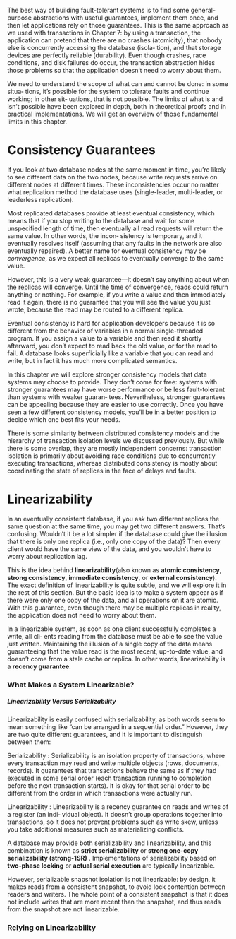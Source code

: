 The best way of building fault-tolerant systems is to find some general-purpose abstractions with useful guarantees, implement them once, and then let applications rely on those guarantees. This is the same approach as we used with transactions in Chapter 7: by using a transaction, the application can pretend that there are no crashes (atomicity), that nobody else is concurrently accessing the database (isola‐ tion), and that storage devices are perfectly reliable (durability). Even though crashes, race conditions, and disk failures do occur, the transaction abstraction hides those problems so that the application doesn’t need to worry about them.

We need to understand the scope of what can and cannot be done: in some situa‐ tions, it’s possible for the system to tolerate faults and continue working; in other sit‐ uations, that is not possible. The limits of what is and isn’t possible have been explored in depth, both in theoretical proofs and in practical implementations. We will get an overview of those fundamental limits in this chapter.

# Consistency Guarantees

If you look at two database nodes at the same moment in time, you’re likely to see different data on the two nodes, because write requests arrive on different nodes at different times. These inconsistencies occur no matter what replication method the database uses (single-leader, multi-leader, or leaderless replication).

Most replicated databases provide at least eventual consistency, which means that if you stop writing to the database and wait for some unspecified length of time, then eventually all read requests will return the same value. In other words, the incon‐ sistency is temporary, and it eventually resolves itself (assuming that any faults in the network are also eventually repaired). A better name for eventual consistency may be _convergence_, as we expect all replicas to eventually converge to the same value.

However, this is a very weak guarantee—it doesn’t say anything about when the replicas will converge. Until the time of convergence, reads could return anything or nothing. For example, if you write a value and then immediately read it again, there is no guarantee that you will see the value you just wrote, because the read may be routed to a different replica.

Eventual consistency is hard for application developers because it is so different from the behavior of variables in a normal single-threaded program. If you assign a value to a variable and then read it shortly afterward, you don’t expect to read back the old value, or for the read to fail. A database looks superficially like a variable that you can read and write, but in fact it has much more complicated semantics.

In this chapter we will explore stronger consistency models that data systems may choose to provide. They don’t come for free: systems with stronger guarantees may have worse performance or be less fault-tolerant than systems with weaker guaran‐ tees. Nevertheless, stronger guarantees can be appealing because they are easier to use correctly. Once you have seen a few different consistency models, you’ll be in a better position to decide which one best fits your needs.

There is some similarity between distributed consistency models and the hierarchy of transaction isolation levels we discussed previously. But while there is some overlap, they are mostly independent concerns: transaction isolation is primarily about avoiding race conditions due to concurrently executing transactions, whereas distributed consistency is mostly about coordinating the state of replicas in the face of delays and faults.

# Linearizability

In an eventually consistent database, if you ask two different replicas the same question at the same time, you may get two different answers. That’s confusing. Wouldn’t it be a lot simpler if the database could give the illusion that there is only one replica (i.e., only one copy of the data)? Then every client would have the same view of the data, and you wouldn’t have to worry about replication lag.

This is the idea behind __linearizability__(also known as __atomic consistency__, __strong consistency__, __immediate consistency__, or __external consistency__). The exact definition of linearizability is quite subtle, and we will explore it in the rest of this section. But the basic idea is to make a system appear as if there were only one copy of the data, and all operations on it are atomic. With this guarantee, even though there may be multiple replicas in reality, the application does not need to worry about them.

In a linearizable system, as soon as one client successfully completes a write, all cli‐ ents reading from the database must be able to see the value just written. Maintaining the illusion of a single copy of the data means guaranteeing that the value read is the most recent, up-to-date value, and doesn’t come from a stale cache or replica. In other words, linearizability is a __recency guarantee__.

### What Makes a System Linearizable?

##### Linearizability Versus Serializability

Linearizability is easily confused with serializability, as both words seem to mean something like “can be arranged in a sequential order.” However, they are two quite different guarantees, and it is important to distinguish between them:

Serializability : Serializability is an isolation property of transactions, where every transaction may read and write multiple objects (rows, documents, records). It guarantees that transactions behave the same as if they had executed in some serial order (each transaction running to completion before the next transaction starts). It is okay for that serial order to be different from the order in which transactions were actually run.

Linearizability : Linearizability is a recency guarantee on reads and writes of a register (an indi‐ vidual object). It doesn’t group operations together into transactions, so it does not prevent problems such as write skew, unless you take additional measures such as materializing conflicts.

A database may provide both serializability and linearizability, and this combination is known as __strict serializability__ or __strong one-copy serializability (strong-1SR)__ . Implementations of serializability based on __two-phase locking__ or __actual serial execution__  are typically linearizable.


However, serializable snapshot isolation is not linearizable: by design, it makes reads from a consistent snapshot, to avoid lock contention between readers and writers. The whole point of a consistent snapshot is that it does not include writes that are more recent than the snapshot, and thus reads from the snapshot are not linearizable.

### Relying on Linearizability



